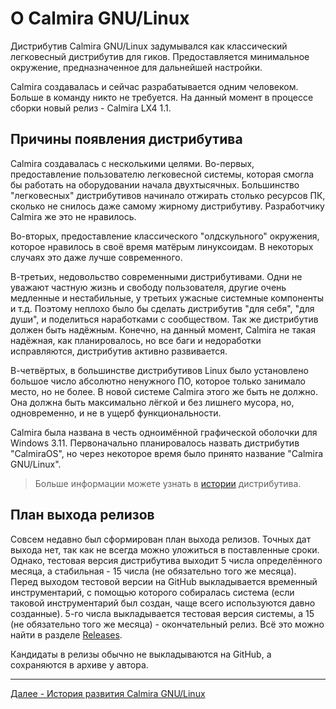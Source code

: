 # О Calmira GNU/Linux

Дистрибутив Calmira GNU/Linux задумывался как классический легковесный дистрибутив для гиков. Предоставляется минимальное окружение, предназначенное для дальнейшей настройки.

Calmira создавалась и сейчас разрабатывается одним человеком. Больше в команду никто не требуется. На данный момент в процессе сборки новый релиз - Calmira LX4 1.1.

## Причины появления дистрибутива

Calmira создавалась с несколькими целями. Во-первых, предоставление пользователю легковесной системы, которая смогла бы работать на оборудовании начала двухтысячных. Большинство "легковесных" дистрибутивов начинало отжирать столько ресурсов ПК, сколько не снилось даже  самому жирному дистрибутиву. Разработчику Calmira же это не нравилось.

Во-вторых, предоставление классического "олдскульного" окружения, которое нравилось в своё время матёрым линуксоидам. В некоторых случаях это даже лучше современного.

В-третьих, недовольство современными дистрибутивами. Одни не уважают частную жизнь и свободу пользователя, другие очень медленные и нестабильные, у третьих ужасные системные компоненты и т.д. Поэтому неплохо было бы сделать дистрибутив "для себя", "для души", и поделиться наработками с сообществом. Так же дистрибутив должен быть надёжным. Конечно, на данный момент, Calmira не такая надёжная, как планировалось, но все баги и недоработки исправляются, дистрибутив активно развивается.

В-четвёртых, в большинстве дистрибутивов Linux было установлено большое число абсолютно ненужного ПО, которое только занимало место, но не более. В новой системе Calmira этого же быть не должно. Она должна быть максимально лёгкой и без лишнего мусора, но, одновременно, и не в ущерб функциональности.

Calmira была названа в честь одноимённой графической оболочки для Windows 3.11. Первоначально планировалось назвать дистрибутив "CalmiraOS", но через некоторое время было принято название "Calmira GNU/Linux".

> Больше информации можете узнать в [истории](history.md) дистрибутива.

## План выхода релизов

Совсем недавно был сформирован план выхода релизов. Точных дат выхода нет, так как не всегда можно уложиться в поставленные сроки. Однако, тестовая версия дистрибутива выходит 5 числа определённого месяца, а стабильная - 15 числа (не обязательно того же месяца). Перед выходом тестовой версии на GitHub выкладывается временный инструментарий, с помощью которого собиралась система (если таковой инструментарий был создан, чаще всего используются давно созданные). 5-го числа выкладывается тестовая версия системы, а 15 (не обязательно того же месяца) - окончательный релиз. Всё это можно найти в разделе [Releases](https://github.com/Linuxoi85/CalmiraLinux/releases).

Кандидаты в релизы обычно не выкладываются на GitHub, а сохраняются в архиве у автора.

***

[Далее - История развития Calmira GNU/Linux](history.md)
